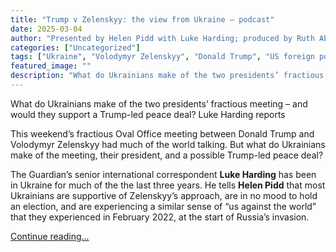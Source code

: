 ```yaml
---
title: "Trump v Zelenskyy: the view from Ukraine – podcast"
date: 2025-03-04
author: "Presented by Helen Pidd with Luke Harding; produced by Ruth Abrahams, Eleanor Biggs, Rudi Zygadlo; executive producer Courtney Yusuf"
categories: ["Uncategorized"]
tags: ["Ukraine", "Volodymyr Zelenskyy", "Donald Trump", "US foreign policy", "Russia", "Europe"]
featured_image: ""
description: "What do Ukrainians make of the two presidents’ fractious meeting – and would they support a Trump-led peace deal? Luke Harding reportsThis weekend’s fractious O..."
---
```


What do Ukrainians make of the two presidents’ fractious meeting – and would they support a Trump-led peace deal? Luke Harding reports

This weekend’s fractious Oval Office meeting between Donald Trump and Volodymyr Zelenskyy had much of the world talking. But what do Ukrainians make of the meeting, their president, and a possible Trump-led peace deal?

The Guardian’s senior international correspondent **Luke Harding** has been in Ukraine for much of the the last three years. He tells **Helen Pidd** that most Ukrainians are supportive of Zelenskyy’s approach, are in no mood to hold an election, and are experiencing a similar sense of “us against the world” that they experienced in February 2022, at the start of Russia’s invasion.

[Continue reading...](https://www.theguardian.com/news/audio/2025/mar/04/trump-v-zelenskyy-the-view-from-ukraine-podcast)
